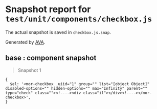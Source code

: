 # Snapshot report for `test/unit/components/checkbox.js`

The actual snapshot is saved in `checkbox.js.snap`.

Generated by [AVA](https://ava.li).

## base : component snapshot

> Snapshot 1

    {
      $el: '<mor-checkbox _uiid="1" group="" list="[object Object]" disabled-options="" hidden-options="" max="Infinity" parent="" type="check" class=""><!----><div class="il"></div><!----></mor-checkbox>',
    }
